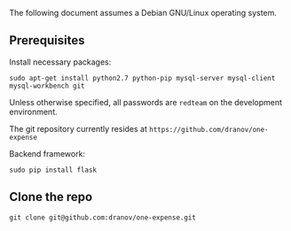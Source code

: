 The following document assumes a Debian GNU/Linux operating system.


## Prerequisites

Install necessary packages:

    sudo apt-get install python2.7 python-pip mysql-server mysql-client mysql-workbench git
    
Unless otherwise specified, all passwords are `redteam` on the development environment.

The git repository currently resides at `https://github.com/dranov/one-expense`

Backend framework:

    sudo pip install flask
    

## Clone the repo

    git clone git@github.com:dranov/one-expense.git
